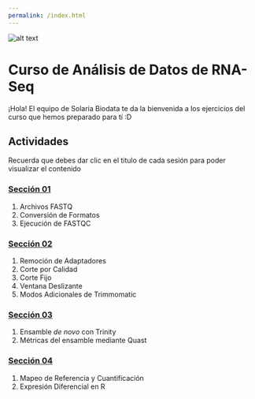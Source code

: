 ```yaml
---
permalink: /index.html
---
```

![alt text](https://solariabiodata.com.mx/images/solaria_banner.png "Soluciones de Siguiente Generación")
# Curso de Análisis de Datos de RNA-Seq

¡Hola! El equipo de Solaria Biodata te da la bienvenida a los ejercicios del curso que hemos preparado para tí :D
## Actividades
Recuerda que debes dar clic en el titulo de cada sesión para poder visualizar el contenido
### [Sección 01](sesion01.md)
  1. Archivos FASTQ
  2. Conversión de Formatos
  3. Ejecución de FASTQC

### [Sección 02](sesion02.md)
  1. Remoción de Adaptadores
  2. Corte por Calidad
  3. Corte Fijo
  4. Ventana Deslizante
  5. Modos Adicionales de Trimmomatic

### [Sección 03](sesion03.md)
  1. Ensamble *de novo* con Trinity
  2. Métricas del ensamble mediante Quast

### [Sección 04](sesion04.md)
  1. Mapeo de Referencia y Cuantificación
  2. Expresión Diferencial en R
